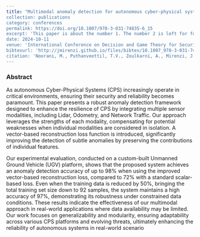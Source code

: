 ```yaml
---
title: "Multimodal anomaly detection for autonomous cyber-physical systems empowering real-world evaluation
collection: publications
category: conferences
permalink: https://doi.org/10.1007/978-3-031-74835-6_15
excerpt: 'This paper is about the number 1. The number 2 is left for future work.'
date: 2024-10-11
venue: 'International Conference on Decision and Game Theory for Security'
bibtexurl: 'http://jmirenzi.github.io/files/bibtex/10.1007_978-3-031-74835-6_15-citation.bib'
citation: 'Noorani, M., Puthanveettil, T.V., Zoulkarni, A., Mirenzi, J., Grody, C.D., Baras, J.S. (2025). Multimodal Anomaly Detection for Autonomous Cyber-Physical Systems Empowering Real-World Evaluation. In: Sinha, A., Fu, J., Zhu, Q., Zhang, T. (eds) Decision and Game Theory for Security. GameSec 2024. Lecture Notes in Computer Science, vol 14908. Springer, Cham. https://doi.org/10.1007/978-3-031-74835-6_15'
---
```

### Abstract
As autonomous Cyber-Physical Systems (CPS) increasingly operate in critical environments, ensuring their security and reliability becomes paramount. This paper presents a robust anomaly detection framework designed to enhance the resilience of CPS by integrating multiple sensor modalities, including Lidar, Odometry, and Network Traffic. Our approach leverages the strengths of each modality, compensating for potential weaknesses when individual modalities are considered in isolation. A vector-based reconstruction loss function is introduced, significantly improving the detection of subtle anomalies by preserving the contributions of individual features.

Our experimental evaluation, conducted on a custom-built Unmanned Ground Vehicle (UGV) platform, shows that the proposed system achieves an anomaly detection accuracy of up to 98% when using the improved vector-based reconstruction loss, compared to 72% with a standard scalar-based loss. Even when the training data is reduced by 50%, bringing the total training set size down to 92 samples, the system maintains a high accuracy of 97%, demonstrating its robustness under constrained data conditions. These results indicate the effectiveness of our multimodal approach in real-world applications where data availability may be limited. Our work focuses on generalizability and modularity, ensuring adaptability across various CPS platforms and evolving threats, ultimately enhancing the reliability of autonomous systems in real-world scenario

